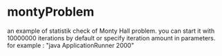 # montyProblem 
an example of statistik check of Monty Hall problem.
you can start it  with 10000000 iterations by default or specify iteration amount in parameters.
for example : "java ApplicationRunner 2000"
